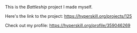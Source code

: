 This is the *Battleship* project I made myself.

Here's the link to the project: https://hyperskill.org/projects/125

Check out my profile: https://hyperskill.org/profile/359046269
